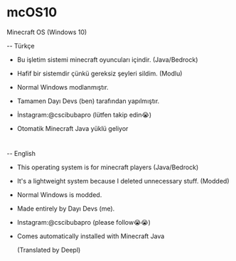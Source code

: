 # mcOS10
Minecraft OS (Windows 10)

-- Türkçe
 - Bu işletim sistemi minecraft oyuncuları içindir. (Java/Bedrock)

 - Hafif bir sistemdir çünkü gereksiz şeyleri sildim. (Modlu)

 - Normal Windows modlanmıştır.

 - Tamamen Dayı Devs (ben) tarafından yapılmıştır.

 - İnstagram:@cscibubapro (lütfen takip edin😭)

 - Otomatik Minecraft Java yüklü geliyor
#


-- English
 - This operating system is for minecraft players (Java/Bedrock)

 - It's a lightweight system because I deleted unnecessary stuff. (Modded)

 - Normal Windows is modded.

 - Made entirely by Dayı Devs (me).

 - Instagram:@cscibubapro (please follow😭😭)

 - Comes automatically installed with Minecraft Java

   (Translated by Deepl)
#
